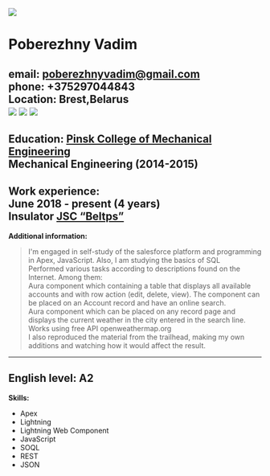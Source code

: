 ![](https://user-images.githubusercontent.com/107987405/199980099-f65c3848-4ad7-493d-b6df-8152210086b3.png)
      
# Poberezhny Vadim 
**email:** poberezhnyvadim@gmail.com </br>
**phone:** +375297044843</br>
**Location:** Brest,Belarus</br>
[![](https://user-images.githubusercontent.com/107987405/199612688-531091ad-9084-4454-be32-804015aa88a7.png)](
https://www.linkedin.com/in/vadim-poberezhny-237588240/)
[![](https://user-images.githubusercontent.com/107987405/199615433-11d5c6f6-421d-4d34-9788-a04f8e9e2fd1.png)](https://github.com/zzzBARAKUDAzzz)
[![](https://user-images.githubusercontent.com/107987405/199616388-8f485a6e-4662-4f3d-a9f8-fe672e032ac0.png)](https://trailblazer.me/id?lang=en_US)
---
**Education:**
[Pinsk College of Mechanical Engineering](https://pk.brest.by/)</br>
Mechanical Engineering (2014-2015)</br>
---

**Work experience:** </br>
June 2018 - present (4 years)</br>
Insulator [JSC “Beltps”](https://beltps.com/ru/)</br>
---
**Additional information:** </br>
>I'm engaged in self-study of the salesforce platform and programming in Apex, JavaScript. Also, I am studying the basics of SQL</br>
Performed various tasks according to descriptions found on the Internet. Among them:</br>
>Aura component which containing a table that displays all available accounts and with row action (edit, delete, view). The component can be placed on an Account record and have an online search.</br>
>Aura component which can be placed on any record page and displays the current weather in the city entered in the search line. Works using free API openweathermap.org</br>
>I also reproduced the material from the trailhead, making my own additions and watching how it would affect the result.</br>
---
**English level:** A2 </br>
---
**Skills:**</br>
+ Apex
+ Lightning
+ Lightning Web Component
+ JavaScript
+ SOQL
+ REST
+ JSON
